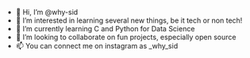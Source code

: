 - 👋 Hi, I’m @why-sid
- 👀 I’m interested in learning several new things, be it tech or non tech!
- 🌱 I’m currently learning C and Python for Data Science
- 💞️ I’m looking to collaborate on fun projects, especially open source
- 📫 You can connect me on instagram as _why_sid

<!---
why-sid/why-sid is a ✨ special ✨ repository because its `README.md` (this file) appears on your GitHub profile.
You can click the Preview link to take a look at your changes.
--->
